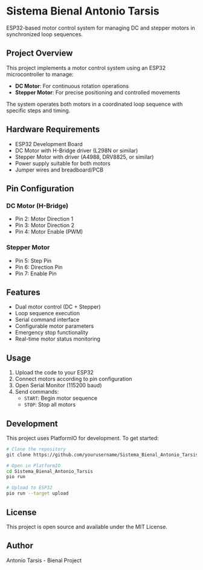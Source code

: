 # Sistema Bienal Antonio Tarsis

ESP32-based motor control system for managing DC and stepper motors in synchronized loop sequences.

## Project Overview

This project implements a motor control system using an ESP32 microcontroller to manage:
- **DC Motor**: For continuous rotation operations
- **Stepper Motor**: For precise positioning and controlled movements

The system operates both motors in a coordinated loop sequence with specific steps and timing.

## Hardware Requirements

- ESP32 Development Board
- DC Motor with H-Bridge driver (L298N or similar)
- Stepper Motor with driver (A4988, DRV8825, or similar)
- Power supply suitable for both motors
- Jumper wires and breadboard/PCB

## Pin Configuration

### DC Motor (H-Bridge)
- Pin 2: Motor Direction 1
- Pin 3: Motor Direction 2  
- Pin 4: Motor Enable (PWM)

### Stepper Motor
- Pin 5: Step Pin
- Pin 6: Direction Pin
- Pin 7: Enable Pin

## Features

- Dual motor control (DC + Stepper)
- Loop sequence execution
- Serial command interface
- Configurable motor parameters
- Emergency stop functionality
- Real-time motor status monitoring

## Usage

1. Upload the code to your ESP32
2. Connect motors according to pin configuration
3. Open Serial Monitor (115200 baud)
4. Send commands:
   - `START`: Begin motor sequence
   - `STOP`: Stop all motors

## Development

This project uses PlatformIO for development. To get started:

```bash
# Clone the repository
git clone https://github.com/yourusername/Sistema_Bienal_Antonio_Tarsis.git

# Open in PlatformIO
cd Sistema_Bienal_Antonio_Tarsis
pio run

# Upload to ESP32
pio run --target upload
```

## License

This project is open source and available under the MIT License.

## Author

Antonio Tarsis - Bienal Project